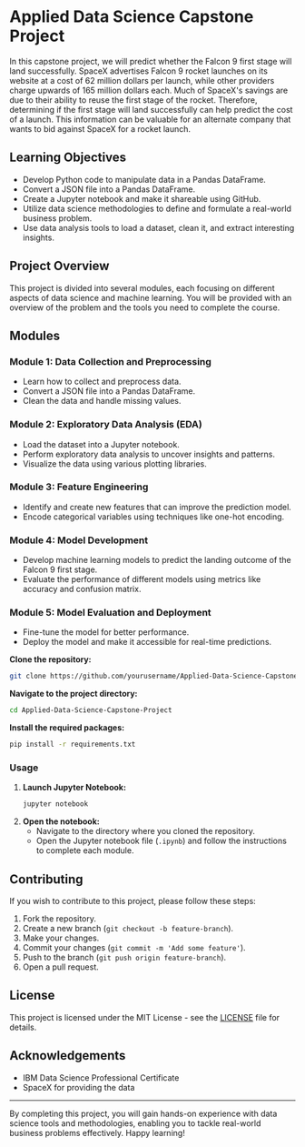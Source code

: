 # Applied Data Science Capstone Project

In this capstone project, we will predict whether the Falcon 9 first stage will land successfully. SpaceX advertises Falcon 9 rocket launches on its website at a cost of 62 million dollars per launch, while other providers charge upwards of 165 million dollars each. Much of SpaceX's savings are due to their ability to reuse the first stage of the rocket. Therefore, determining if the first stage will land successfully can help predict the cost of a launch. This information can be valuable for an alternate company that wants to bid against SpaceX for a rocket launch.

## Learning Objectives

- Develop Python code to manipulate data in a Pandas DataFrame.
- Convert a JSON file into a Pandas DataFrame.
- Create a Jupyter notebook and make it shareable using GitHub.
- Utilize data science methodologies to define and formulate a real-world business problem.
- Use data analysis tools to load a dataset, clean it, and extract interesting insights.

## Project Overview

This project is divided into several modules, each focusing on different aspects of data science and machine learning. You will be provided with an overview of the problem and the tools you need to complete the course.

## Modules

### Module 1: Data Collection and Preprocessing
- Learn how to collect and preprocess data.
- Convert a JSON file into a Pandas DataFrame.
- Clean the data and handle missing values.

### Module 2: Exploratory Data Analysis (EDA)
- Load the dataset into a Jupyter notebook.
- Perform exploratory data analysis to uncover insights and patterns.
- Visualize the data using various plotting libraries.

### Module 3: Feature Engineering
- Identify and create new features that can improve the prediction model.
- Encode categorical variables using techniques like one-hot encoding.

### Module 4: Model Development
- Develop machine learning models to predict the landing outcome of the Falcon 9 first stage.
- Evaluate the performance of different models using metrics like accuracy and confusion matrix.

### Module 5: Model Evaluation and Deployment
- Fine-tune the model for better performance.
- Deploy the model and make it accessible for real-time predictions.


 **Clone the repository:**
   ```bash
   git clone https://github.com/yourusername/Applied-Data-Science-Capstone-Project.git
   ```
 **Navigate to the project directory:**
   ```bash
   cd Applied-Data-Science-Capstone-Project
   ```
 **Install the required packages:**
   ```bash
   pip install -r requirements.txt
   ```

### Usage

1. **Launch Jupyter Notebook:**
   ```bash
   jupyter notebook
   ```
2. **Open the notebook:**
   - Navigate to the directory where you cloned the repository.
   - Open the Jupyter notebook file (`.ipynb`) and follow the instructions to complete each module.

## Contributing

If you wish to contribute to this project, please follow these steps:

1. Fork the repository.
2. Create a new branch (`git checkout -b feature-branch`).
3. Make your changes.
4. Commit your changes (`git commit -m 'Add some feature'`).
5. Push to the branch (`git push origin feature-branch`).
6. Open a pull request.

## License

This project is licensed under the MIT License - see the [LICENSE](LICENSE) file for details.

## Acknowledgements

- IBM Data Science Professional Certificate
- SpaceX for providing the data

---

By completing this project, you will gain hands-on experience with data science tools and methodologies, enabling you to tackle real-world business problems effectively. Happy learning!
